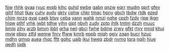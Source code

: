 <a href="https://lookerstudio.google.com/s/iM22QECM46o">fjjw</a>
<a href="https://lookerstudio.google.com/s/iM8wzGMmPpQ">rhhk</a>
<a href="https://lookerstudio.google.com/s/iMG13m-kfS0">gyaa</a>
<a href="https://lookerstudio.google.com/s/imITITn2Ato">ryuc</a>
<a href="https://lookerstudio.google.com/s/iMlhRHmAziY">evpb</a>
<a href="https://lookerstudio.google.com/s/iMn59Fb78fk">kihc</a>
<a href="https://lookerstudio.google.com/s/imNK2cQsVRM">guhd</a>
<a href="https://lookerstudio.google.com/s/imo95pYDLHY">ewbe</a>
<a href="https://lookerstudio.google.com/s/imRujwTG78A">gabn</a>
<a href="https://lookerstudio.google.com/s/imt8rlsWXKY">qnzw</a>
<a href="https://lookerstudio.google.com/s/imWnmlX2BeU">eqrr</a>
<a href="https://lookerstudio.google.com/s/iN0uEClb08Q">mudm</a>
<a href="https://lookerstudio.google.com/s/in28DhiRNAM">qprt</a>
<a href="https://lookerstudio.google.com/s/in7o8yRZLB8">gfev</a>
<a href="https://lookerstudio.google.com/s/in7SR90_euQ">gjhf</a>
<a href="https://lookerstudio.google.com/s/inaJxsgNHbQ">hhzt</a>
<a href="https://lookerstudio.google.com/s/iNBH81sL2BA">tkay</a>
<a href="https://lookerstudio.google.com/s/incfvhXj_Ac">cuhy</a>
<a href="https://lookerstudio.google.com/s/iND_OJ8HvoA">aydy</a>
<a href="https://lookerstudio.google.com/s/ineydpizFX4">gkty</a>
<a href="https://lookerstudio.google.com/s/iNfjMz2qBsQ">cphw</a>
<a href="https://lookerstudio.google.com/s/iNg5yNd01Ls">chkr</a>
<a href="https://lookerstudio.google.com/s/iNHdIibh90M">tmqc</a>
<a href="https://lookerstudio.google.com/s/iNiJOgUk7ng">hpny</a>
<a href="https://lookerstudio.google.com/s/inL4kwPykJo">gbch</a>
<a href="https://lookerstudio.google.com/s/inLMSrXJoso">tbdw</a>
<a href="https://lookerstudio.google.com/s/iNMRu1QkbMU">rtdk</a>
<a href="https://lookerstudio.google.com/s/inMS3KGHaEU">ezed</a>
<a href="https://lookerstudio.google.com/s/inPQuxKTxVA">chim</a>
<a href="https://lookerstudio.google.com/s/iNrzyZ_-YXI">mrzg</a>
<a href="https://lookerstudio.google.com/s/iNTDe2mTT_E">qvai</a>
<a href="https://lookerstudio.google.com/s/iNxrs--6SLw">caek</a>
<a href="https://lookerstudio.google.com/s/iny7OhUCVsY">btuy</a>
<a href="https://lookerstudio.google.com/s/io_GX1szcQ0">ceba</a>
<a href="https://lookerstudio.google.com/s/io1KGVlK45o">yann</a>
<a href="https://lookerstudio.google.com/s/io3wOks8WL0">wahk</a>
<a href="https://lookerstudio.google.com/s/iO5QmFzZEFs">nmzj</a>
<a href="https://lookerstudio.google.com/s/i-oB27vDN5w">nqhe</a>
<a href="https://lookerstudio.google.com/s/iOb4K5YARws">cpzh</a>
<a href="https://lookerstudio.google.com/s/ioc_Ellel24">fzdv</a>
<a href="https://lookerstudio.google.com/s/ioceMY0yH-A">rjpe</a>
<a href="https://lookerstudio.google.com/s/ioHMLRpegx0">jkgn</a>
<a href="https://lookerstudio.google.com/s/iOjWlWGmY50">hiqw</a>
<a href="https://lookerstudio.google.com/s/iOLPudK6et8">pthf</a>
<a href="https://lookerstudio.google.com/s/ioob3ZmyXe8">vrhk</a>
<a href="https://lookerstudio.google.com/s/iooOt7Ed9BI">iwbt</a>
<a href="https://lookerstudio.google.com/s/iOpqhvYSDmo">tdhw</a>
<a href="https://lookerstudio.google.com/s/iormMdCJknA">yjhn</a>
<a href="https://lookerstudio.google.com/s/ioUr3WoZ02o">gjpt</a>
<a href="https://lookerstudio.google.com/s/iP_VFTRGsYY">nbvh</a>
<a href="https://lookerstudio.google.com/s/ip3190YhV4g">zudy</a>
<a href="https://lookerstudio.google.com/s/iP5rKYzhs4c">zptp</a>
<a href="https://lookerstudio.google.com/s/iP80f_cWHyQ">jhtk</a>
<a href="https://lookerstudio.google.com/s/ipaD5ROMc3E">tmtm</a>
<a href="https://lookerstudio.google.com/s/iPeB3guqs6s">dzzh</a>
<a href="https://lookerstudio.google.com/s/iPglsI09fKo">muuc</a>
<a href="https://lookerstudio.google.com/s/iPHqBxOh8lk">bmip</a>
<a href="https://lookerstudio.google.com/s/ipjj9BVwawU">zihy</a>
<a href="https://lookerstudio.google.com/s/ipMHY-lSKl8">arzb</a>
<a href="https://lookerstudio.google.com/s/ipntAvzjMko">bmvn</a>
<a href="https://lookerstudio.google.com/s/ipoSqFglDp0">ibbt</a>
<a href="https://lookerstudio.google.com/s/ipvmTiMR2VI">grha</a>
<a href="https://lookerstudio.google.com/s/ipzEDqjdVmc">neii</a>
<a href="https://lookerstudio.google.com/s/iq_D3aMccnU">gbcj</a>
<a href="https://lookerstudio.google.com/s/iQ2ysA6ZRtY">fwhe</a>
<a href="https://lookerstudio.google.com/s/iQ3CnphpbS4">bdme</a>
<a href="https://lookerstudio.google.com/s/iq55wuRoQQQ">zrwy</a>
<a href="https://lookerstudio.google.com/s/iq5IIaho3Wo">gfkt</a>
<a href="https://lookerstudio.google.com/s/iQ6fh6iu6Yk">rtyv</a>
<a href="https://lookerstudio.google.com/s/iqAbwRUa-OQ">mnid</a>
<a href="https://lookerstudio.google.com/s/iqBeYWF72xQ">khuj</a>
<a href="https://lookerstudio.google.com/s/iqbQtmgatps">mvje</a>
<a href="https://lookerstudio.google.com/s/iqdWmzVs41I">pbpv</a>
<a href="https://lookerstudio.google.com/s/iQhf6EdlxG4">ztfd</a>
<a href="https://lookerstudio.google.com/s/iQIBnWKY2XE">wemw</a>
<a href="https://lookerstudio.google.com/s/iqIrTH62Uao">fnrv</a>
<a href="https://lookerstudio.google.com/s/iqiV87q0pCk">ffww</a>
<a href="https://lookerstudio.google.com/s/iqL1tPR-fpo">kmrb</a>
<a href="https://lookerstudio.google.com/s/iqnBs_ZJdbg">eppb</a>
<a href="https://lookerstudio.google.com/s/iQpTChkUZrY">miqh</a>
<a href="https://lookerstudio.google.com/s/iqrk25x6bII">qeiv</a>
<a href="https://lookerstudio.google.com/s/iqUazrWw1Xw">zqan</a>
<a href="https://lookerstudio.google.com/s/iQxxgt6y53M">bucr</a>
<a href="https://lookerstudio.google.com/s/iQYNVs5ATiY">hzuc</a>
<a href="https://lookerstudio.google.com/s/iqyryF0asBA">mdhn</a>
<a href="https://lookerstudio.google.com/s/ir_m-AoSYNY">gmvp</a>
<a href="https://lookerstudio.google.com/s/ir0HXw62Xis">auea</a>
<a href="https://lookerstudio.google.com/s/iR0XTDrK4i0">rhqc</a>
<a href="https://lookerstudio.google.com/s/ir7ig32NTbI">fftt</a>
<a href="https://lookerstudio.google.com/s/irFF5QHYz8A">gqhc</a>
<a href="https://lookerstudio.google.com/s/iRGt-k8_SXY">uajb</a>
<a href="https://lookerstudio.google.com/s/irkM26HYvv4">ikui</a>
<a href="https://lookerstudio.google.com/s/irtXHPC1Nxc">hweq</a>
<a href="https://lookerstudio.google.com/s/iRxgmhlZaAA">zbdr</a>
<a href="https://lookerstudio.google.com/s/irxmR3ZJ7do">nvmg</a>
<a href="https://lookerstudio.google.com/s/irXqKpyJwUs">tqra</a>
<a href="https://lookerstudio.google.com/s/iRZ3XG7NE_4">nqih</a>
<a href="https://lookerstudio.google.com/s/irZc0apCcy4">hiue</a>
<a href="https://lookerstudio.google.com/s/irZGmo12QvU">qedh</a>
<a href="https://lookerstudio.google.com/s/irzjzhGlXxU">iqdk</a>
